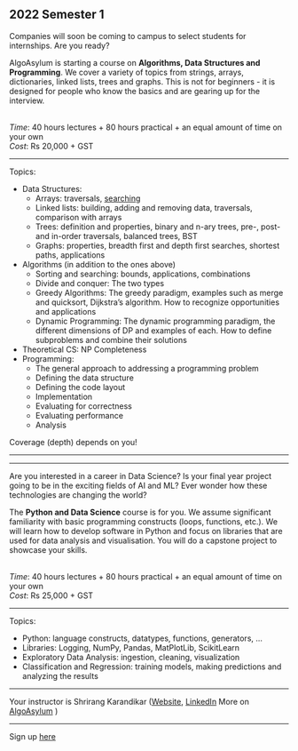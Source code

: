 ## 2022 Semester 1

Companies will soon be coming to campus to select students for internships.
Are you ready?

AlgoAsylum is starting a course on **Algorithms, Data Structures and Programming**.
We cover a variety of topics from strings, arrays, dictionaries, linked lists, trees and graphs. This is not for beginners - it is designed for people who know the basics and are gearing up for the interview. 

<br>*Time*: 40 hours lectures + 80 hours practical + an equal amount of time on your own
<br>*Cost*: Rs 20,000 + GST

---
Topics:
* Data Structures:
  - Arrays: traversals, [searching](https://shrirang.karandikar.org/2021/07/12/aoc-day-01/)
  - Linked lists: building, adding and removing data, traversals, comparison with arrays
  - Trees: definition and properties, binary and n-ary trees, pre-, post- and in-order traversals, balanced trees, BST
  - Graphs: properties, breadth first and depth first searches, shortest paths, applications
* Algorithms (in addition to the ones above)
  - Sorting and searching: bounds, applications, combinations
  - Divide and conquer: The two types
  - Greedy Algorithms: The greedy paradigm, examples such as merge and quicksort, Dijkstra’s algorithm. How to recognize opportunities and applications
  - Dynamic Programming: The dynamic programming paradigm, the different dimensions of DP and examples of each. How to define subproblems and combine their solutions
* Theoretical CS: NP Completeness
* Programming: 
  - The general approach to addressing a programming problem
  - Defining the data structure
  - Defining the code layout
  - Implementation
  - Evaluating for correctness
  - Evaluating performance
  - Analysis

Coverage (depth) depends on you!

---
---

Are you interested in a career in Data Science? Is your final year project going to be in the exciting fields of AI and ML? Ever wonder how these technologies are changing the world?

The **Python and Data Science** course is for you.
We assume significant familiarity with basic programming constructs (loops, functions, etc.). We will learn how to develop software in Python and focus on libraries that are used for data analysis and visualisation. You will do a capstone project to showcase your skills.

<br>*Time*: 40 hours lectures + 80 hours practical + an equal amount of time on your own
<br>*Cost*: Rs 25,000 + GST

---
Topics:
* Python: language constructs, datatypes, functions, generators, ...
* Libraries: Logging, NumPy, Pandas, MatPlotLib, ScikitLearn
* Exploratory Data Analysis: ingestion, cleaning, visualization
* Classification and Regression: training models, making predictions and analyzing the results

---

Your instructor is Shrirang Karandikar ([Website](https://shrirang.karandikar.org), [LinkedIn](https://www.linkedin.com/in/shrirang-karandikar-17298a25/) 
More on [AlgoAsylum](http://www.algoasylum.com) )

---

Sign up [here](https://forms.gle/1wCWdAqW5iQMafyZ6) 
